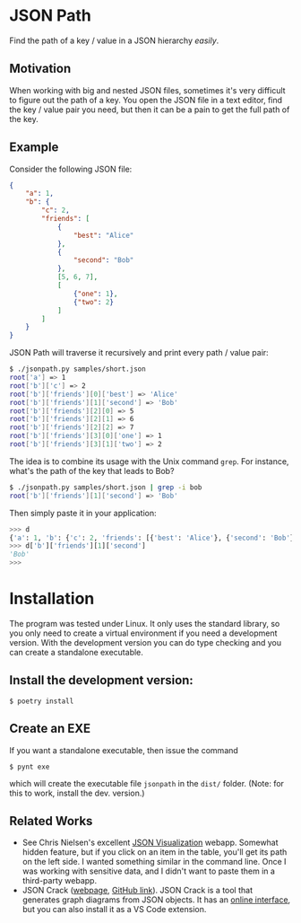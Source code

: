 JSON Path
=========

Find the path of a key / value in a JSON hierarchy *easily*.

Motivation
----------

When working with big and nested JSON files, sometimes
it's very difficult to figure out the path of a key. You
open the JSON file in a text editor, find the key / value
pair you need, but then it can be a pain to get the full path of the key.

Example
-------

Consider the following JSON file:

```json
{
    "a": 1,
    "b": {
        "c": 2,
        "friends": [
            {
                "best": "Alice"
            },
            {
                "second": "Bob"
            },
            [5, 6, 7],
            [
                {"one": 1},
                {"two": 2}
            ]
        ]
    }
}
```

JSON Path will traverse it recursively and print every
path / value pair:

```bash
$ ./jsonpath.py samples/short.json
root['a'] => 1
root['b']['c'] => 2
root['b']['friends'][0]['best'] => 'Alice'
root['b']['friends'][1]['second'] => 'Bob'
root['b']['friends'][2][0] => 5
root['b']['friends'][2][1] => 6
root['b']['friends'][2][2] => 7
root['b']['friends'][3][0]['one'] => 1
root['b']['friends'][3][1]['two'] => 2
```

The idea is to combine its usage with the Unix command
`grep`. For instance, what's the path of the key that
leads to Bob?

```bash
$ ./jsonpath.py samples/short.json | grep -i bob
root['b']['friends'][1]['second'] => 'Bob'
```

Then simply paste it in your application:

```python
>>> d
{'a': 1, 'b': {'c': 2, 'friends': [{'best': 'Alice'}, {'second': 'Bob'}, [5, 6, 7], [{'one': 1}, {'two': 2}]]}}
>>> d['b']['friends'][1]['second']
'Bob'
>>>
```

Installation
============

The program was tested under Linux. It only uses the standard
library, so you only need to create a virtual environment
if you need a development version. With the development version
you can do type checking and you can create a standalone executable.

Install the development version:
--------------------------------

```
$ poetry install
```

Create an EXE
-------------

If you want a standalone executable, then issue the command

    $ pynt exe

which will create the executable file `jsonpath` in the
`dist/` folder. (Note: for this to work, install the dev. version.)

Related Works
-------------

* See Chris Nielsen's excellent [JSON Visualization](http://chris.photobooks.com/json/default.htm)
webapp. Somewhat hidden feature, but if you click on an item in the table,
you'll get its path on the left side. I wanted something similar in the command line. Once I
was working with sensitive data, and I didn't want to paste them in a third-party webapp.
* JSON Crack ([webpage](https://jsoncrack.com/), [GitHub link](https://github.com/AykutSarac/jsoncrack.com)).
JSON Crack is a tool that generates graph diagrams from JSON objects.
It has an [online interface](https://jsoncrack.com/editor), but you can also install it
as a VS Code extension.
